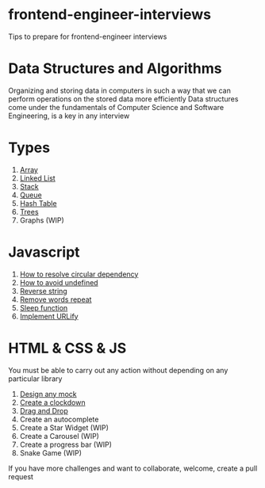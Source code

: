 # frontend-engineer-interviews

Tips to prepare for frontend-engineer interviews

# Data Structures and Algorithms

Organizing and storing data in computers in such a way that we can perform operations on the stored data more efficiently
Data structures come under the fundamentals of Computer Science and Software Engineering, is a key in any interview

# Types

1. [Array](https://github.com/mtorre4580/frontend-engineer-interviews/tree/main/data-structures/array)
2. [Linked List](https://github.com/mtorre4580/frontend-engineer-interviews/tree/main/data-structures/linked-list)
3. [Stack](https://github.com/mtorre4580/frontend-engineer-interviews/tree/main/data-structures/stack)
4. [Queue](https://github.com/mtorre4580/frontend-engineer-interviews/tree/main/data-structures/queue)
5. [Hash Table](https://github.com/mtorre4580/frontend-engineer-interviews/tree/main/data-structures/hash-table)
6. [Trees](https://github.com/mtorre4580/frontend-engineer-interviews/tree/main/data-structures/tree)
7. Graphs (WIP)

# Javascript

1. [How to resolve circular dependency](https://github.com/mtorre4580/frontend-engineer-interviews/tree/main/js/challenge1)
2. [How to avoid undefined](https://github.com/mtorre4580/frontend-engineer-interviews/tree/main/js/challenge2)
3. [Reverse string](https://github.com/mtorre4580/frontend-engineer-interviews/tree/main/js/challenge3)
4. [Remove words repeat](https://github.com/mtorre4580/frontend-engineer-interviews/tree/main/js/challenge4)
5. [Sleep function](https://github.com/mtorre4580/frontend-engineer-interviews/tree/main/js/challenge5)
6. [Implement URLify](https://github.com/mtorre4580/frontend-engineer-interviews/tree/main/js/challenge6)

# HTML & CSS & JS

You must be able to carry out any action without depending on any particular library

1. [Design any mock](https://github.com/mtorre4580/frontend-engineer-interviews/tree/main/html%20%26%26%20css/challenge1)
2. [Create a clockdown](https://github.com/mtorre4580/frontend-engineer-interviews/tree/main/html%20%26%26%20css/challenge2)
3. [Drag and Drop](https://github.com/mtorre4580/frontend-engineer-interviews/tree/main/html%20%26%26%20css/challenge3)
4. Create an autocomplete
5. Create a Star Widget (WIP)
6. Create a Carousel (WIP)
7. Create a progress bar (WIP)
8. Snake Game (WIP)
    
If you have more challenges and want to collaborate, welcome, create a pull request

